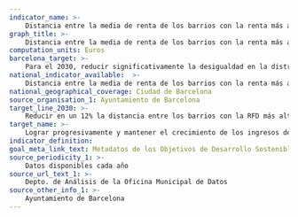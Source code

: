 ```yaml
---
indicator_name: >-
    Distancia entre la media de renta de los barrios con la renta más alta y la media de los barrios con la renta más baja (barrios que sumen, aproximadamente, el 5% de la población en ambos casos) 
graph_title: >-
    Distancia entre la media de renta de los barrios con la renta más alta y la media de los barrios con la renta más baja (barrios que sumen, aproximadamente, el 5% de la población en ambos casos) 
computation_units: Euros
barcelona_target: >-
    Para el 2030, reducir significativamente la desigualdad en la distribución de la renta en Barcelona, evitando que la renta familiar disponible bruta (RFDB) media de la ciudad se distancie de la media metropolitana
national_indicator_available:  >-
    Distancia entre la media de renta de los barrios con la renta más alta y la media de los barrios con la renta más baja (barrios que sumen, aproximadamente, el 5% de la población en ambos casos) 
national_geographical_coverage: Ciudad de Barcelona 
source_organisation_1: Ayuntamiento de Barcelona
target_line_2030: >-
    Reducir en un 12% la distancia entre los barrios con la RFD más alta y los barrios con la RFD más baja: Inferior a 22.044 euros
target_name: >-
    Lograr progresivamente y mantener el crecimiento de los ingresos del 40% más pobre de la población a una tasa superior a la media nacional
indicator_definition:
goal_meta_link_text: Metadatos de los Objetivos de Desarrollo Sostenible de las Naciones Unidas (pdf 894kB)
source_periodicity_1: >-
    Datos disponibles cada año
source_url_text_1: >-
    Depto. de Análisis de la Oficina Municipal de Datos
source_other_info_1: >-
    Ayuntamiento de Barcelona
---
```

